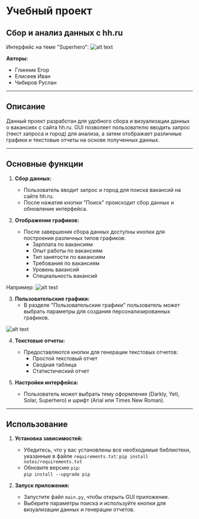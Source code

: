 # Учебный проект
## Сбор и анализ данных с hh.ru

Интерфейс на теме "Superhero":
![alt text](<Снимок экрана 2024-07-23 в 15.27.42.png>)

**Авторы:**
- Глинник Егор
- Елисеев Иван
- Чибиров Руслан

---

## Описание

Данный проект разработан для удобного сбора и визуализации данных о вакансиях с сайта hh.ru. GUI позволяет пользователю вводить запрос (текст запроса и город) для анализа, а затем отображает различные графики и текстовые отчеты на основе полученных данных.

---

## Основные функции

1. **Сбор данных:**
   - Пользователь вводит запрос и город для поиска вакансий на сайте hh.ru.
   - После нажатия кнопки "Поиск" происходит сбор данных и обновление интерфейса.

2. **Отображение графиков:**
   - После завершения сбора данных доступны кнопки для построения различных типов графиков:
     - Зарплата по вакансиям
     - Опыт работы по вакансиям
     - Тип занятости по вакансиям
     - Требования по вакансиям
     - Уровень вакансий
     - Специальность вакансий

Например: 
![alt text](<Снимок экрана 2024-07-23 в 15.28.46.png>)

3. **Пользовательские графики:**
   - В разделе "Пользовательские графики" пользователь может выбрать параметры для создания персонализированных графиков.


![alt text](<Снимок экрана 2024-07-23 в 15.29.23.png>)

4. **Текстовые отчеты:**
   - Предоставляются кнопки для генерации текстовых отчетов:
     - Простой текстовый отчет
     - Сводная таблица
     - Статистический отчет

5. **Настройки интерфейса:**
   - Пользователь может выбрать тему оформления (Darkly, Yeti, Solar, Superhero) и шрифт (Arial или Times New Roman).

---

## Использование

1. **Установка зависимостей:**
   - Убедитесь, что у вас установлены все необходимые библиотеки, указанные в файле `requirements.txt`:
   `pip install notes/requirements.txt`
   - Обновите версию `pip`:  
   `pip install --upgrade pip`

2. **Запуск приложения:**
   - Запустите файл `main.py`, чтобы открыть GUI приложение.
   - Выберите параметры поиска и используйте кнопки для визуализации данных и генерации отчетов.

